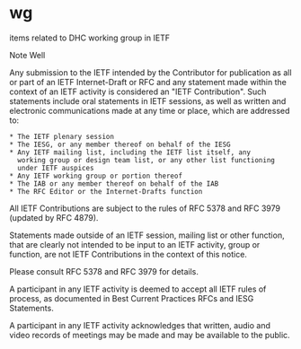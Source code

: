 wg
==

items related to DHC working group in IETF

Note Well

Any submission to the IETF intended by the Contributor for publication
as all or part of an IETF Internet-Draft or RFC and any statement made
within the context of an IETF activity is considered an "IETF
Contribution". Such statements include oral statements in IETF
sessions, as well as written and electronic communications made at any
time or place, which are addressed to:

    * The IETF plenary session
    * The IESG, or any member thereof on behalf of the IESG
    * Any IETF mailing list, including the IETF list itself, any
      working group or design team list, or any other list functioning
      under IETF auspices
    * Any IETF working group or portion thereof
    * The IAB or any member thereof on behalf of the IAB
    * The RFC Editor or the Internet-Drafts function

All IETF Contributions are subject to the rules of RFC 5378 and RFC
3979 (updated by RFC 4879).

Statements made outside of an IETF session, mailing list or other
function, that are clearly not intended to be input to an IETF
activity, group or function, are not IETF Contributions in the context
of this notice.

Please consult RFC 5378 and RFC 3979 for details.

A participant in any IETF activity is deemed to accept all IETF rules
of process, as documented in Best Current Practices RFCs and IESG
Statements.

A participant in any IETF activity acknowledges that written, audio
and video records of meetings may be made and may be available to the
public.
